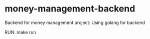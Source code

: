 # money-management-backend

Backend for money management project: 
Using golang for backend

RUN: make run
